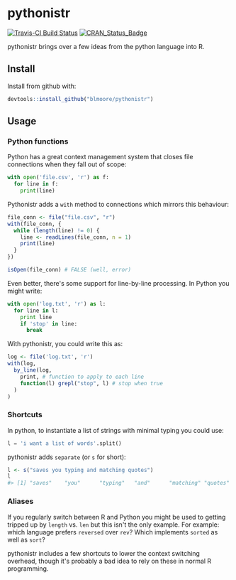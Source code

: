 
<!-- README.md is generated from README.Rmd. Please edit that file -->

pythonistr
==========

[![Travis-CI Build Status](https://travis-ci.org/blmoore/pythonistr.svg?branch=master)](https://travis-ci.org/blmoore/pythonistr) [![CRAN\_Status\_Badge](http://www.r-pkg.org/badges/version/pythonistr)](https://cran.r-project.org/package=pythonistry)

pythonistr brings over a few ideas from the python language into R.

Install
-------

Install from github with:

``` r
devtools::install_github("blmoore/pythonistr")
```

Usage
-----

### Python functions

Python has a great context management system that closes file connections when they fall out of scope:

``` python
with open('file.csv', 'r') as f:
  for line in f:
    print(line)
```

Pythonistr adds a `with` method to connections which mirrors this behaviour:

``` r
file_conn <- file("file.csv", "r")
with(file_conn, {
  while (length(line) != 0) {
    line <- readLines(file_conn, n = 1)
    print(line)
  }
})

isOpen(file_conn) # FALSE (well, error)
```

Even better, there's some support for line-by-line processing. In Python you might write:

``` python
with open('log.txt', 'r') as l:
  for line in l:
    print line
    if 'stop' in line:
      break
```

With pythonistr, you could write this as:

``` r
log <- file('log.txt', 'r')
with(log,
  by_line(log, 
    print, # function to apply to each line
    function(l) grepl("stop", l) # stop when true
  )
)
```

### Shortcuts

In python, to instantiate a list of strings with minimal typing you could use:

``` python
l = 'i want a list of words'.split()
```

pythonistr adds `separate` (or `s` for short):

``` r
l <- s("saves you typing and matching quotes")
l
#> [1] "saves"    "you"      "typing"   "and"      "matching" "quotes"
```

### Aliases

If you regularly switch between R and Python you might be used to getting tripped up by `length` vs. `len` but this isn't the only example. For example: which language prefers `reversed` over `rev`? Which implements `sorted` as well as `sort`?

pythonistr includes a few shortcuts to lower the context switching overhead, though it's probably a bad idea to rely on these in normal R programming.
